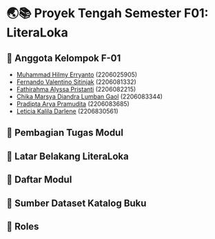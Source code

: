 # 🌏📚 Proyek Tengah Semester F01: LiteraLoka

## 🌟 Anggota Kelompok F-01 
* [Muhammad Hilmy Erryanto](https://github.com/m-hilmy-erryanto) (2206025905)
* [Fernando Valentino Sitinjak](https://github.com/Scarletra) (2206081332)
* [Fathirahma Alyssa Pristanti](https://github.com/alyssapristanti) (2206082215)
* [Chika Marsya Diandra Lumban Gaol](https://github.com/chikamarsyaa) (2206083344)
* [Pradipta Arya Pramudita](https://github.com/Pradiptaa) (2206083685)
* [Leticia Kalila Darlene](https://github.com/leticiakalila) (2206830561)

## 📝 Pembagian Tugas Modul 

## 📖 Latar Belakang LiteraLoka

## 📁 Daftar Modul

## 📑 Sumber Dataset Katalog Buku

## 👥 Roles
